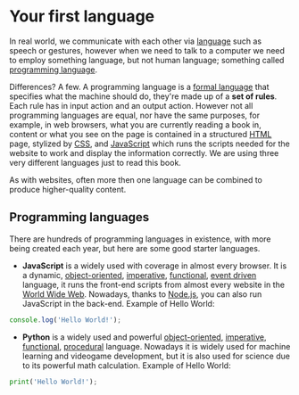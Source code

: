 # Your first language

In real world, we  communicate with each other via [language](https://en.wikipedia.org/wiki/Language) such as speech or gestures, however when we need to talk to a computer we need to employ something language, but not human language; something called [programming language](https://en.wikipedia.org/wiki/Programming_language).

Differences? A few. A programming language is a [formal language](https://en.wikipedia.org/wiki/Formal_language) that specifies what the machine should do, they're made up of a **set of rules**. Each rule has in input action and an output action. However not all programming languages are equal, nor have the same purposes, for example, in web browsers, what you are currently reading a book in, content or what you see on the page is contained in a structured [HTML](https://en.wikipedia.org/wiki/HTML) page, stylized by [CSS](https://en.wikipedia.org/wiki/Cascading_Style_Sheets), and [JavaScript](https://en.wikipedia.org/wiki/JavaScript) which runs the scripts needed for the website to work and display the information correctly. We are using three very different languages just to read this book.

As with websites, often more then one language can be combined to produce higher-quality content.

## Programming languages
There are hundreds of programming languages in existence, with more being created each year, but here are some good starter languages.

- **JavaScript** is a widely used with coverage in almost every browser. It is a dynamic, [object-oriented](https://en.wikipedia.org/wiki/Object-oriented_programming), [imperative](https://en.wikipedia.org/wiki/Imperative_programming), [functional](https://en.wikipedia.org/wiki/Functional_programming), [event driven](https://en.wikipedia.org/wiki/Event-driven_programming) language, it runs the front-end scripts from almost every website in the [World Wide Web](https://en.wikipedia.org/wiki/World_Wide_Web). Nowadays, thanks to [Node.js](https://en.wikipedia.org/wiki/Node.js), you can also run JavaScript in the back-end. Example of Hello World:

```javascript
console.log('Hello World!');
```

- **Python** is a widely used and powerful [object-oriented](https://en.wikipedia.org/wiki/Object-oriented_programming), [imperative](https://en.wikipedia.org/wiki/Imperative_programming), [functional](https://en.wikipedia.org/wiki/Functional_programming), [procedural](https://en.wikipedia.org/wiki/Procedural_programming) language. Nowadays it is widely used for machine learning and videogame development, but it is also used for science due to its powerful math calculation. Example of Hello World:

```python
print('Hello World!');
```
